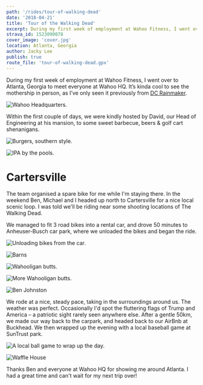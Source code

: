 ```yaml
---
path: '/rides/tour-of-walking-dead'
date: '2018-04-21'
title: 'Tour of the Walking Dead'
excerpt: During my first week of employment at Wahoo Fitness, I went over to Atlanta, Georgia to meet everyone at Wahoo HQ. Ben, Michael and I headed up north to Cartersville for a nice local scenic loop. I was told we'll be riding near some shooting locations of The Walking Dead.
strava_id: 1523090078
cover_image: 'cover.jpg'
location: Atlanta, Georgia
author: Jacky Lee
publish: true
route_file: 'tour-of-walking-dead.gpx'
---
```


During my first week of employment at Wahoo Fitness, I went over to Atlanta, Georgia to meet everyone at <marker-link lat="33.8777202" lng="-84.3866098" zoom="17" label="A">Wahoo HQ</marker-link>. It’s kinda cool to see the mothership in person, as I’ve only seen it previously from [DC Rainmaker](https://www.dcrainmaker.com/2014/08/behind-scenes-fitness.html).

![Wahoo Headquarters.](wahoo_hq.jpg 'Wahoo headquarters.')

Within the first couple of days, we were kindly hosted by David, our Head of Engineering at his mansion, to some sweet barbecue, beers & golf cart shenanigans.

![Burgers, southern style.](bbq.jpg 'Burgers, southern style 🍔.')

![IPA by the pools.](06.jpeg 'IPA by the pools.')

# Cartersville

The team organised a spare bike for me while I'm staying there. In the weekend Ben, Michael and I headed up north to Cartersville for a nice local scenic loop. I was told we'll be riding near some shooting locations of The Walking Dead.

We managed to fit 3 road bikes into a rental car, and drove 50 minutes to <marker-link label="B" lat="34.255914" lng="-84.783742" zoom="17">Anheuser-Busch</marker-link> car park, where we unloaded the bikes and began the ride.

![Unloading bikes from the car.](01.jpg 'Unloading our bikes from the car.')

![Barns](03.JPG 'Barns.')

![Wahooligan butts.](04.JPG 'Wahooligan butts.')

![More Wahooligan butts.](05.JPG 'More Wahooligan butts')

![Ben Johnston](07.JPG 'Ben Johnston')

We rode at a nice, steady pace, taking in the surroundings around us. The weather was perfect. Occasionally I'd spot the fluttering flags of Trump and America – a patriotic sight rarely seen anywhere else. After a gentle 50km, we made our way back to the carpark, and headed back to our AirBnb at Buckhead. We then wrapped up the evening with a local baseball game at SunTrust park.

![A local ball game to wrap up the day.](08.JPG 'A local ball game to wrap up the day.')

![Waffle House](09.jpg 'Followed by Waffle House straight after the game!')

Thanks Ben and everyone at Wahoo HQ for showing me around Atlanta. I had a great time and can't wait for my next trip over!
